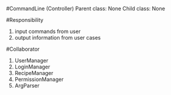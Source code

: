 #CommandLine (Controller)
Parent class: None 
Child class: None

#Responsibility
1. input commands from user
2. output information from user cases

#Collaborator
1. UserManager
2. LoginManager
3. RecipeManager
4. PermissionManager
5. ArgParser